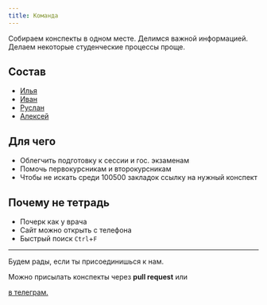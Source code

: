```yaml
---
title: Команда
---
```


Собираем конспекты в одном месте. Делимся важной информацией. Делаем некоторые студенческие процессы проще.



## Состав

* [Илья](https://github.com/creewick)
* [Иван](https://github.com/ZeroNetto)
* [Руслан](https://github.com/sounditbox)
* [Алексей](https://github.com/AllEXEcuted)



## Для чего

* Облегчить подготовку к сессии и гос. экзаменам
* Помочь первокурсникам и второкурсникам
* Чтобы не искать среди 100500 закладок ссылку на нужный конспект



## Почему не тетрадь

* Почерк как у врача
* Сайт можно открыть с телефона
* Быстрый поиск `Ctrl`+`F`

-----

Будем рады, если ты присоединишься к нам.

Можно присылать конспекты через **pull request** или 

[в телеграм.](https://t.me/creewick)